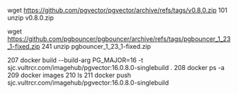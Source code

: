 wget https://github.com/pgvector/pgvector/archive/refs/tags/v0.8.0.zip
  101  unzip v0.8.0.zip

 wget https://github.com/pgbouncer/pgbouncer/archive/refs/tags/pgbouncer_1_23_1-fixed.zip
  241  unzip pgbouncer_1_23_1-fixed.zip

207  docker build --build-arg PG_MAJOR=16 -t sjc.vultrcr.com/imagehub/pgvector:16.0.8.0-singlebuild .
  208  docker ps -a
  209  docker images
  210  ls
  211  docker push sjc.vultrcr.com/imagehub/pgvector:16.0.8.0-singlebuild

